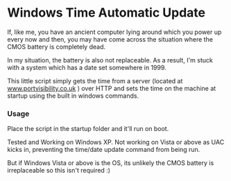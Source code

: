 # Windows Time Automatic Update

If, like me, you have an ancient computer lying around which you power up every now and then, you may have come across the situation where the CMOS battery is completely dead.

In my situation, the battery is also not replaceable.  As a result, I'm stuck with a system which has a date set somewhere in 1999.

This little script simply gets the time from a server (located at www.portvisibility.co.uk ) over HTTP and sets the time on the machine at startup using the built in windows commands.

### Usage

Place the script in the startup folder and it'll run on boot.

Tested and Working on Windows XP.
Not working on Vista or above as UAC kicks in, preventing the time/date update command from being run.

But if Windows Vista or above is the OS, its unlikely the CMOS battery is irreplaceable so this isn't required :)
